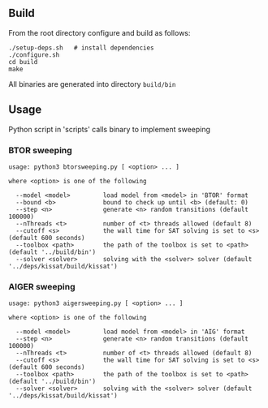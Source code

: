 Build
-------------------------------------------------------------------------------

From the root directory configure and build as follows:

```shell
./setup-deps.sh   # install dependencies 
./configure.sh
cd build
make
```

All binaries are generated into directory `build/bin`

Usage
-------------------------------------------------------------------------------

Python script in 'scripts' calls binary to implement sweeping

### BTOR sweeping

```
usage: python3 btorsweeping.py [ <option> ... ]

where <option> is one of the following

  --model <model>         load model from <model> in 'BTOR' format
  --bound <b>             bound to check up until <b> (default: 0)
  --step <n>              generate <n> random transitions (default 100000)
  --nThreads <t>          number of <t> threads allowed (default 8)
  --cutoff <s>            the wall time for SAT solving is set to <s> (default 600 seconds)
  --toolbox <path>        the path of the toolbox is set to <path> (default '../build/bin')
  --solver <solver>       solving with the <solver> solver (default '../deps/kissat/build/kissat')

```

### AIGER sweeping

```
usage: python3 aigersweeping.py [ <option> ... ]

where <option> is one of the following

  --model <model>         load model from <model> in 'AIG' format
  --step <n>              generate <n> random transitions (default 100000)
  --nThreads <t>          number of <t> threads allowed (default 8)
  --cutoff <s>            the wall time for SAT solving is set to <s> (default 600 seconds)
  --toolbox <path>        the path of the toolbox is set to <path> (default '../build/bin')
  --solver <solver>       solving with the <solver> solver (default '../deps/kissat/build/kissat')
```
